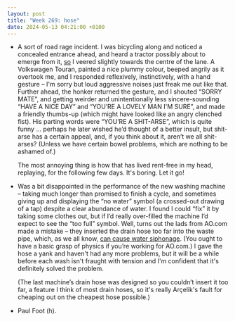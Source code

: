 ```yaml
---
layout: post
title: "Week 269: hose"
date: 2024-05-13 04:21:00 +0100
---
```


- A sort of road rage incident. I was bicycling along and noticed a concealed entrance ahead, and heard a tractor possibly about to emerge from it, [so](https://www.cyclinguk.org/be-seen-bike#:~:text=If%20it%E2%80%99s%20safe%20to%20do%20so%2C%20move%20further%20out%20into%20the%20centre%20of%20the%20lane%20so%20that%20if%20a%20vehicle%20is%20emerging%20from%20the%20side%20road%2C%20you%20are%20not%20in%20the%20blind%20spot) I veered slightly towards the centre of the lane. A Volkswagen Touran, painted a nice plummy colour, beeped angrily as it overtook me, and I responded reflexively, instinctively, with a hand gesture – I'm sorry but loud aggressive noises just freak me out like that. Further ahead, the honker returned the gesture, and I shouted “SORRY MATE”, and getting weirder and unintentionally less sincere-sounding “HAVE A NICE DAY” and “YOU’RE A LOVELY MAN I'M SURE”, and made a friendly thumbs-up (which might have looked like an angry clenched fist). His parting words were “YOU’RE A SHIT-ARSE”, which is quite funny … perhaps he later wished he’d thought of a better insult, but shit-arse has a certain appeal, and, if you think about it, aren’t we all shit-arses? (Unless we have certain bowel problems, which are nothing to be ashamed of.)

  The most annoying thing is how that has lived rent-free in my head, replaying, for the following few days. It's boring. Let it go!

- Was a bit disappointed in the performance of the new washing machine – taking much longer than promised to finish a cycle, and sometimes giving up and displaying the “no water” symbol (a crossed-out drawing of a tap) despite a clear abundance of water. I found I could “fix” it by taking some clothes out, but if I’d really over-filled the machine I’d expect to see the “too full” symbol. Well, turns out the lads from AO.com made a mistake – they inserted the drain hose too far into the waste pipe, which, as we all know, [can cause water siphonage](https://www.beko.co.uk/support/how-to-guides/washing-machines/how-to-stop-water-siphonage-from-your-washing-machine). (You ought to have a basic grasp of physics if you’re working for AO.com.)
  I gave the hose a yank and haven't had any more problems, but it will be a while before each wash isn't fraught with tension and I'm confident that it's definitely solved the problem.

  (The last machine’s drain hose was designed so you couldn’t insert it too far, a feature I think of most drain hoses, so it's really Arçelik's fault for cheaping out on the cheapest hose possible.)

- Paul Foot (h).
